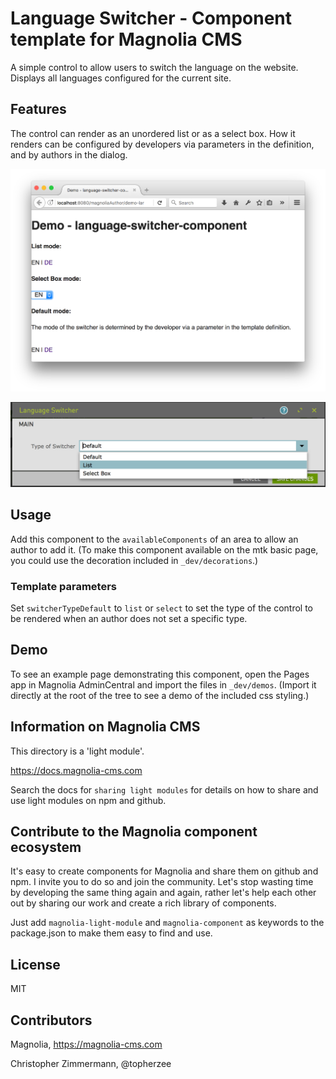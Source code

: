 # Language Switcher - Component template for Magnolia CMS

A simple control to allow users to switch the language on the website. Displays all languages configured for the current site.

## Features
The control can render as an unordered list or as a select box.
How it renders can be configured by developers via parameters in the definition, and by authors in the dialog.

![Demo page with component](/_dev/README-language-switcher.png)

![Component Dialog](/_dev/README-language-switcher-dialog.png)

## Usage
Add this component to the `availableComponents` of an area to allow an author to add it. (To make this component available on the mtk basic page, you could use the decoration included in `_dev/decorations`.)

### Template parameters
Set `switcherTypeDefault` to `list` or `select` to set the type of the control to be rendered when an author does not set a specific type.

## Demo
To see an example page demonstrating this component, open the Pages app in Magnolia AdminCentral and import the files in `_dev/demos`. (Import it directly at the root of the tree to see a demo of the included css styling.)


## Information on Magnolia CMS
This directory is a 'light module'.

https://docs.magnolia-cms.com

Search the docs for `sharing light modules` for details on how to share and use light modules on npm and github.


## Contribute to the Magnolia component ecosystem
It's easy to create components for Magnolia and share them on github and npm. I invite you to do so and join the community. Let's stop wasting time by developing the same thing again and again, rather let's help each other out by sharing our work and create a rich library of components.

Just add `magnolia-light-module` and `magnolia-component` as keywords to the package.json to make them easy to find and use.


## License

MIT

## Contributors

Magnolia, https://magnolia-cms.com

Christopher Zimmermann, @topherzee
